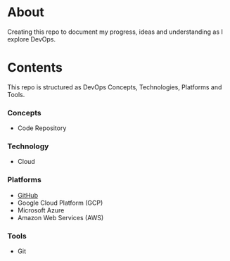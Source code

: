 # About
Creating this repo to document my progress, ideas and understanding as I explore DevOps.

# Contents
This repo is structured as DevOps Concepts, Technologies, Platforms and Tools.

### Concepts
- Code Repository

### Technology
- Cloud
  
### Platforms
- [GitHub](Platforms/Github.md)
- Google Cloud Platform (GCP)
- Microsoft Azure
- Amazon Web Services (AWS)

### Tools
- Git
